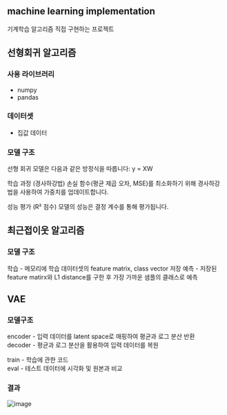 ## machine learning implementation
기계학습 알고리즘 직접 구현하는 프로젝트

## 선형회귀 알고리즘
### 사용 라이브러리
- numpy
- pandas

### 데이터셋
- 집값 데이터

### 모델 구조
선형 회귀 모델은 다음과 같은 방정식을 따릅니다:
y = XW

학습 과정 (경사하강법)
손실 함수(평균 제곱 오차, MSE)를 최소화하기 위해 경사하강법을 사용하여 가중치를 업데이트합니다.

성능 평가 (R² 점수)
모델의 성능은 결정 계수를 통해 평가됩니다.

## 최근접이웃 알고리즘
### 모델 구조
학습 - 메모리에 학습 데이터셋의 feature matrix, class vector 저장
예측 - 저장된 feature matirx와 L1 distance를 구한 후 가장 가까운 샘플의 클래스로 예측

## VAE
### 모델구조
encoder - 입력 데이터를 latent space로 매핑하여 평균과 로그 분산 반환  
decoder - 평균과 로그 분산을 활용하여 입력 데이터를 복원  

train - 학습에 관한 코드  
eval - 테스트 데이터에 시각화 및 원본과 비교

### 결과
![image](https://github.com/user-attachments/assets/893299c6-e1dc-4f39-87c1-0f909c4bbfa0)

